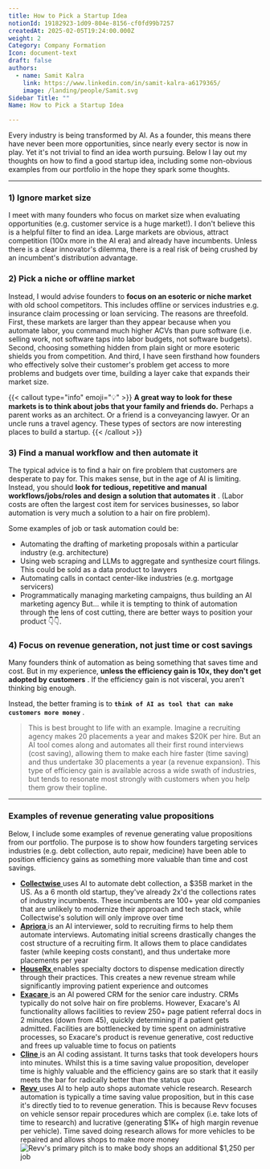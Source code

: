 ```yaml
---
title: How to Pick a Startup Idea
notionId: 19182923-1d09-804e-8156-cf0fd99b7257
createdAt: 2025-02-05T19:24:00.000Z
weight: 2
Category: Company Formation
Icon: document-text
draft: false
authors:
  - name: Samit Kalra
    link: https://www.linkedin.com/in/samit-kalra-a6179365/
    image: /landing/people/Samit.svg
Sidebar Title: ""
Name: How to Pick a Startup Idea

---
```




Every industry is being transformed by AI. As a founder, this means there have never been more opportunities, since nearly every sector is now in play. Yet it's not trivial to find an idea worth pursuing. Below I lay out my thoughts on how to find a good startup idea, including some non-obvious examples from our portfolio in the hope they spark some thoughts.

---


### 1) Ignore market size


I meet with many founders who focus on market size when evaluating opportunities (e.g. customer service is a huge market!). I don't believe this is a helpful filter to find an idea. Large markets are obvious, attract competition (100x more in the AI era) and already have incumbents. Unless there is a clear innovator's dilemma, there is a real risk of being crushed by an incumbent's distribution advantage.

###  **2) Pick a niche or offline market** 


Instead, I would advise founders to  **focus on an esoteric or niche market**  with old school competitors. This includes offline or services industries e.g. insurance claim processing or loan servicing. The reasons are threefold. First, these markets are larger than they appear because when you automate labor, you command much higher ACVs than pure software (i.e. selling work, not software taps into labor budgets, not software budgets). Second, choosing something hidden from plain sight or more esoteric shields you from competition. And third, I have seen firsthand how founders who effectively solve their customer's problem get access to more problems and budgets over time, building a layer cake that expands their market size.

{{< callout type="info" emoji="💡" >}}
 **A great way to look for these markets is to think about jobs that your family and friends do.**  Perhaps a parent works as an architect. Or a friend is a conveyancing lawyer. Or an uncle runs a travel agency. These types of sectors are now interesting places to build a startup.
{{< /callout >}}


###  **3) Find a manual workflow and then automate it** 


The typical advice is to find a hair on fire problem that customers are desperate to pay for. This makes sense, but in the age of AI is limiting. Instead, you should  **look for tedious, repetitive and manual workflows/jobs/roles and design a solution that automates it** . (Labor costs are often the largest cost item for services businesses, so labor automation is very much a solution to a hair on fire problem). 

Some examples of job or task automation could be: 

- Automating the drafting of marketing proposals within a particular industry (e.g. architecture)
- Using web scraping and LLMs to aggregate and synthesize court filings. This could be sold as a data product to lawyers
- Automating calls in contact center-like industries (e.g. mortgage servicers)
- Programmatically managing marketing campaigns, thus building an AI marketing agency
But… while it is tempting to think of automation through the lens of cost cutting, there are better ways to position your product 👇👇.

###  **4) Focus on revenue generation, not just time or cost savings** 


Many founders think of automation as being something that saves time and cost. But in my experience,  **unless the efficiency gain is 10x, they don't get adopted by customers** . If the efficiency gain is not visceral, you aren't thinking big enough.

Instead, the better framing is to  **`think of AI as tool that can make customers more money`** .

> This is best brought to life with an example. Imagine a recruiting agency makes 20 placements a year and makes $20K per hire. But an AI tool comes along and automates all their first round interviews (cost saving), allowing them to make each hire faster (time saving) and thus undertake 30 placements a year (a revenue expansion). This type of efficiency gain is available across a wide swath of industries, but tends to resonate most strongly with customers when you help them grow their topline. 


---


###  **Examples of revenue generating value propositions** 


Below, I include some examples of revenue generating value propositions from our portfolio. The purpose is to show how founders targeting services industries (e.g. debt collection, auto repair, medicine) have been able to position efficiency gains as something more valuable than time and cost savings.

- [ **Collectwise** ](https://collectwise.com/) uses AI to automate debt collection, a $35B market in the US. As a 6 month old startup, they've already 2x'd the collections rates of industry incumbents. These incumbents are 100+ year old companies that are unlikely to modernize their approach and tech stack, while Collectwise's solution will only improve over time
- [ **Apriora** ](https://www.apriora.ai/) is an AI interviewer, sold to recruiting firms to help them automate interviews. Automating initial screens drastically changes the cost structure of a recruiting firm. It allows them to place candidates faster (while keeping costs constant), and thus undertake more placements per year
- [ **HouseRx** ](https://houserx.com/) enables specialty doctors to dispense medication directly through their practices. This creates a new revenue stream while significantly improving patient experience and outcomes
- [ **Exacare** ](https://www.exacare.com/) is an AI powered CRM for the senior care industry. CRMs typically do not solve hair on fire problems. However, Exacare's AI functionality allows facilities to review 250+ page patient referral docs in 2 minutes (down from 45), quickly determining if a patient gets admitted. Facilities are bottlenecked by time spent on administrative processes, so Exacare's product is revenue generative, cost reductive and frees up valuable time to focus on patients
- [ **Cline** ](https://cline.bot/) is an AI coding assistant. It turns tasks that took developers hours into minutes. Whilst this is a time saving value proposition, developer time is highly valuable and the efficiency gains are so stark that it easily meets the bar for radically better than the status quo
- [ **Revv** ](https://www.revvhq.com/) uses AI to help auto shops automate vehicle research. Research automation is typically a time saving value proposition, but in this case it's directly tied to to revenue generation. This is because Revv focuses on vehicle sensor repair procedures which are complex (i.e. take lots of time to research) and lucrative (generating $1K+ of high margin revenue per vehicle). Time saved doing research allows for more vehicles to be repaired and allows shops to make more money
![Revv's primary pitch is to make body shops an additional $1,250 per job](https://prod-files-secure.s3.us-west-2.amazonaws.com/52e751b5-230f-4649-8c4e-0224e58da4f9/370e296b-f1ec-4862-970d-c6e37079c7a0/Screen_Shot_2025-02-02_at_1.08.01_PM.png?X-Amz-Algorithm=AWS4-HMAC-SHA256&X-Amz-Content-Sha256=UNSIGNED-PAYLOAD&X-Amz-Credential=ASIAZI2LB4665IURLZHY%2F20251005%2Fus-west-2%2Fs3%2Faws4_request&X-Amz-Date=20251005T191906Z&X-Amz-Expires=3600&X-Amz-Security-Token=IQoJb3JpZ2luX2VjEOL%2F%2F%2F%2F%2F%2F%2F%2F%2F%2FwEaCXVzLXdlc3QtMiJHMEUCIQDpCWKzWwLYH82YoRCn8ypVsx2cRj467em1FqRgYwaJSAIgf9aJAPvI591tVeuY4Mn5ubbjWO9y3OM0M6iXFMzW%2Bgcq%2FwMIexAAGgw2Mzc0MjMxODM4MDUiDB8D2H04%2FWrZaUke7SrcA4nq1V4%2B1f%2FkRkR5SEFq1fYoWlTVb%2Bzs34LQow3vRfaMOPkQrJlHkV%2BmfELLhmSo82SajcChcbr0X4%2Ba6gwhWHAcDlJKCJOR6slwZnq3YiVCQlD4hH%2BX0ybzx7sQiH4P6%2FlcqtqB4PyE23WQipMI0pbB%2B3x0hJq75SBQkQ2xLkNjb%2FPFCXcKiEzMxgow5Jr4jGa2vVsxlhqZA7sK3QE278EDZvBkP8OJ5zFfmHmFw5SRgANHtXYFG9P35RiGZyUDHhtMkjiJGQIblAbeiwIFvJb3mWE1z8AiaYa8jrFbSIQWjGyJDXoT0ApTb9fU0neplpJlogsvvRVmyEjDmqcV9xDZNlqe1fXMS0%2BHhh3%2BG4fqGToQ7tzKR7WdcYROWThjWt4zXkkpEGFxon%2FBZjRda9xOyDMCkM8UJ4qrV65x4nWwwXmXdTA%2BJGVZeE3Bbre5Cqry%2BjTxBI76pXrwqi6xL7Ov5sgL4IjLpA9%2FbB9cvsWKSDMzZM144GPnvlCNqY8h6hci6wpinyk11jAALL9VIgr2I8PyzG%2FVu9IQFyAQduU96JmaVeLqAGj1Za0Q8M%2BrN5odlA16uFcTq%2B2OErVN3%2Bcd6GPn7UIMw2m2ulkWwGII973XmPZQFEjzUuVyMIroiscGOqUBC0AsE%2B6JfOF1kFqqTZyK3v3CbPSqRtlkqoGE%2FTkOjEGINI6BJr43vf4QNetW%2F6Kb5FsgzZ67vqoYq8BHIUK6QOZc%2Frdj0Rew0yKqACfhO%2BbXlMKktKxzEqEqpu1d4NmlH7k%2BTkDpZ%2FmJx0zxngKomWQmTvYWKvTAG6fJ5P1GPK5EjQXdE08pgWjBE0kmeyNgWJvh2mOEQbue8nFz9hm0R4CqWa2d&X-Amz-Signature=54a1ee5b682f8b03078b6cc78cd1658feb083422e289499a80090337b3539bd1&X-Amz-SignedHeaders=host&x-amz-checksum-mode=ENABLED&x-id=GetObject)

